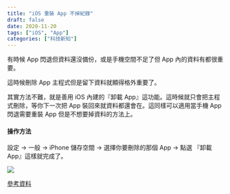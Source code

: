 ```yaml
---
title: "iOS 重裝 App 不掉紀錄"
draft: false
date: 2020-11-20
tags: ["iOS", "App"]
categories: ["科技新知"]
---
```



有時候 App 閃退但資料還沒備份，或是手機空間不足了但 App 內的資料有都很重要。

這時候刪除 App 主程式但是留下資料就顯得格外重要了。


<!--more-->


其實方法不難，就是善用 iOS 內建的『卸載 App』這功能。這時候就只會把主程式刪除，等你下一次把 App 裝回來就資料都還會在。這同樣可以適用當手機 App 閃退需要重裝 App 但是不想要掉資料的方法上。

#### 操作方法

設定 -> 一般 -> iPhone 儲存空間 -> 選擇你要刪除的那個 App -> 點選 『卸載 App』這樣就完成了。

![](https://hiy.tw/tech/ios_reinstall_app/1.jpeg)


[參考資料](https://photos.google.com/share/AF1QipMlCDuCSikFRnsJqk5YRXLmyAUS3ayLgFmICpVZlpLjiQEH8bJgJfSlX6nrh_s4Sw?key=R3g5WExaQWwwdEpQWjdSSlVKcTY0U3puMmUxZ2t3)

